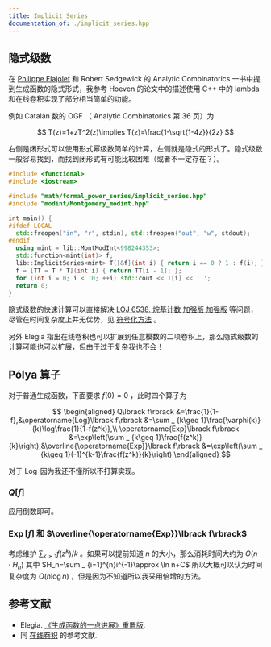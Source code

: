 ```yaml
---
title: Implicit Series
documentation_of: ./implicit_series.hpp
---
```


## 隐式级数

在 [Philippe Flajolet](http://algo.inria.fr/flajolet/) 和 Robert Sedgewick 的 Analytic Combinatorics 一书中提到生成函数的隐式形式，我参考 Hoeven 的论文中的描述使用 C++ 中的 lambda 和在线卷积实现了部分相当简单的功能。

例如 Catalan 数的 OGF （ Analytic Combinatorics 第 36 页）为

$$
T(z)=1+zT^2(z)\implies T(z)=\frac{1-\sqrt{1-4z}}{2z}
$$

右侧是闭形式可以使用形式幂级数简单的计算，左侧就是隐式的形式了。隐式级数一般容易找到，而找到闭形式有可能比较困难（或者不一定存在？）。

```cpp
#include <functional>
#include <iostream>

#include "math/formal_power_series/implicit_series.hpp"
#include "modint/Montgomery_modint.hpp"

int main() {
#ifdef LOCAL
  std::freopen("in", "r", stdin), std::freopen("out", "w", stdout);
#endif
  using mint = lib::MontModInt<998244353>;
  std::function<mint(int)> f;
  lib::ImplicitSeries<mint> T([&f](int i) { return i == 0 ? 1 : f(i); });
  f = [TT = T * T](int i) { return TT[i - 1]; };
  for (int i = 0; i < 10; ++i) std::cout << T[i] << ' ';
  return 0;
}
```

隐式级数的快速计算可以直接解决 [LOJ 6538. 烷基计数 加强版 加强版](https://loj.ac/p/6538) 等问题，尽管在时间复杂度上并无优势，见 [符号化方法](https://hly1204.github.io/library/symbolic_method.html) 。

另外 Elegia 指出在线卷积也可以扩展到任意模数的二项卷积上，那么隐式级数的计算可能也可以扩展，但由于过于复杂我也不会！

## Pólya 算子

对于普通生成函数，下面要求 $f(0)=0$ ，此时四个算子为

$$
\begin{aligned}
Q\lbrack f\rbrack &=\frac{1}{1-f},&\operatorname{Log}\lbrack f\rbrack &=\sum _ {k\geq 1}\frac{\varphi(k)}{k}\log\frac{1}{1-f(z^k)},\\
\operatorname{Exp}\lbrack f\rbrack &=\exp\left(\sum _ {k\geq 1}\frac{f(z^k)}{k}\right),&\overline{\operatorname{Exp}}\lbrack f\rbrack &=\exp\left(\sum _ {k\geq 1}(-1)^{k-1}\frac{f(z^k)}{k}\right)
\end{aligned}
$$

对于 $\operatorname{Log}$ 因为我还不懂所以不打算实现。

### $Q\lbrack f\rbrack$

应用倒数即可。

### $\operatorname{Exp}\lbrack f\rbrack$ 和 $\overline{\operatorname{Exp}}\lbrack f\rbrack$

考虑维护 $\sum _ {k\geq 1}f(z^k)/k$ 。如果可以提前知道 $n$ 的大小，那么消耗时间大约为 $O(n\cdot H_n)$ 其中 $H_n=\sum _ {i=1}^{n}i^{-1}\approx \ln n+C$ 所以大概可以认为时间复杂度为 $O(n\log n)$ ，但是因为不知道所以我采用倍增的方法。

## 参考文献

- Elegia. [《生成函数的一点进展》重置版](https://www.bilibili.com/video/BV1U5411N7Uc).
- 同 [在线卷积](https://hly1204.github.io/library/math/formal_power_series/relaxed_convolution.hpp) 的参考文献.